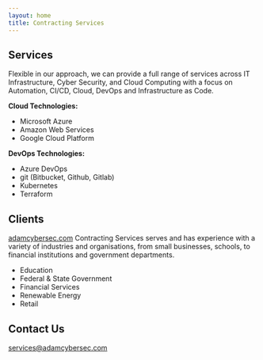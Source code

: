 ```yaml
---
layout: home
title: Contracting Services
---
```


## Services

Flexible in our approach, we can provide a full range of services across IT Infrastructure, Cyber Security, and Cloud Computing with a focus on Automation, CI/CD, Cloud, DevOps and Infrastructure as Code.

**Cloud Technologies:**
* Microsoft Azure
* Amazon Web Services
* Google Cloud Platform

**DevOps Technologies:**
* Azure DevOps
* git (Bitbucket, Github, Gitlab)
* Kubernetes
* Terraform

## Clients
[adamcybersec.com](https://adamcybersec.com/services) Contracting Services serves and has experience with a variety of industries and organisations, from small businesses, schools, to financial institutions and government departments.

* Education
* Federal & State Government
* Financial Services
* Renewable Energy
* Retail

## Contact Us
[services@adamcybersec.com](mailto:services@adamcybersec.com)
